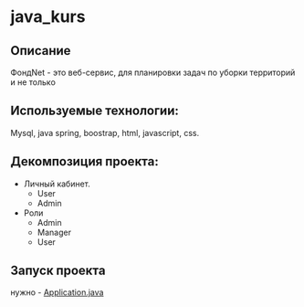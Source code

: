 # java_kurs
## Описание 
ФондNet - это веб-сервис, для планировки задач по уборки территорий и не только

## Используемые технологии:
Mysql, java spring, boostrap, html, javascript, css.

## Декомпозиция проекта:
- Личный кабинет.
    - User
    - Admin
- Роли
    - Admin
    - Manager
    - User

## Запуск проекта 
нужно  - [Application.java](https://github.com/alex-s2222/java_kurs/tree/main/src/main/java/com/main/app)
